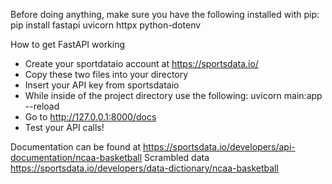Before doing anything, make sure you have the following installed with pip:
pip install fastapi uvicorn httpx python-dotenv

How to get FastAPI working
- Create your sportdataio account at https://sportsdata.io/
- Copy these two files into your directory
- Insert your API key from sportsdataio
- While inside of the project directory use the following: uvicorn main:app --reload
- Go to http://127.0.0.1:8000/docs
- Test your API calls!

Documentation can be found at https://sportsdata.io/developers/api-documentation/ncaa-basketball
Scrambled data https://sportsdata.io/developers/data-dictionary/ncaa-basketball

